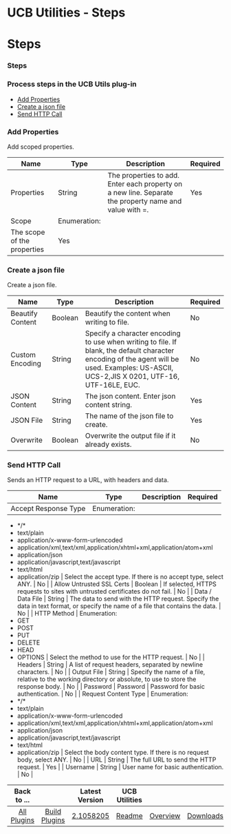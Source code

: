 
UCB Utilities - Steps
=====================

# Steps



### Steps




 



### Process steps in the UCB Utils plug-in


* [Add Properties](#add_properties)
* [Create a json file](#create_a_json_file)
* [Send HTTP Call](#send_http_call)




### Add Properties


Add scoped properties.




| Name | Type | Description | Required |
| --- | --- | --- | --- |
| Properties | String | The properties to add. Enter each property on a new line. Separate the property name and value with =. | Yes |
| Scope | Enumeration:
 | The scope of the properties | Yes |


### Create a json file


Create a json file.




| Name | Type | Description | Required |
| --- | --- | --- | --- |
| Beautify Content | Boolean | Beautify the content when writing to file. | No |
| Custom Encoding | String | Specify a character encoding to use when writing to file. If blank, the default character encoding of the agent will be used. Examples: US-ASCII, UCS-2,JIS X 0201, UTF-16, UTF-16LE, EUC. | No |
| JSON Content | String | The json content. Enter json content string. | Yes |
| JSON File | String | The name of the json file to create. | Yes |
| Overwrite | Boolean | Overwrite the output file if it already exists. | No |


### Send HTTP Call


Sends an HTTP request to a URL, with headers and data.




| Name | Type | Description | Required |
| --- | --- | --- | --- |
| Accept Response Type | Enumeration:
* \*/\*
* text/plain
* application/x-www-form-urlencoded
* application/xml,text/xml,application/xhtml+xml,application/atom+xml
* application/json
* application/javascript,text/javascript
* text/html
* application/zip
 | Select the accept type. If there is no accept type, select ANY. | No |
| Allow Untrusted SSL Certs | Boolean | If selected, HTTPS requests to sites with untrusted certificates do not fail. | No |
| Data / Data File | String | The data to send with the HTTP request. Specify the data in text format, or specify the name of a file that contains the data. | No |
| HTTP Method | Enumeration:
* GET
* POST
* PUT
* DELETE
* HEAD
* OPTIONS
 | Select the method to use for the HTTP request. | No |
| Headers | String | A list of request headers, separated by newline characters. | No |
| Output File | String | Specify the name of a file, relative to the working directory or absolute, to use to store the response body. | No |
| Password | Password | Password for basic authentication. | No |
| Request Content Type | Enumeration:
* \*/\*
* text/plain
* application/x-www-form-urlencoded
* application/xml,text/xml,application/xhtml+xml,application/atom+xml
* application/json
* application/javascript,text/javascript
* text/html
* application/zip
 | Select the body content type. If there is no request body, select ANY. | No |
| URL | String | The full URL to send the HTTP request. | Yes |
| Username | String | User name for basic authentication. | No |





|Back to ...||Latest Version|UCB Utilities |||
| :---: | :---: | :---: | :---: | :---: | :---: |
|[All Plugins](../../index.md)|[Build Plugins](../README.md)|[2.1058205](https://raw.githubusercontent.com/UrbanCode/IBM-UCB-PLUGINS/main/files/UCBUtils/UCBUtils-2.1058205.zip)|[Readme](README.md)|[Overview](overview.md)|[Downloads](downloads.md)|
